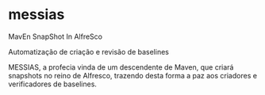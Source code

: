 messias
=======
MavEn SnapShot In AlfreSco

Automatização de criação e revisão de baselines

MESSIAS, a profecia vinda de um descendente de Maven, que criará snapshots no reino de Alfresco, trazendo desta forma a paz aos criadores e verificadores de baselines.

